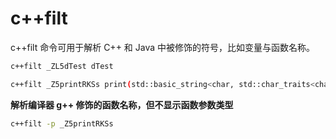 # c++filt

c++filt 命令可用于解析 C++ 和 Java 中被修饰的符号，比如变量与函数名称。 

```sh
c++filt _ZL5dTest dTest

c++filt _Z5printRKSs print(std::basic_string<char, std::char_traits<char>, std::allocator<char> > const&)
```



**解析编译器 g++ 修饰的函数名称，但不显示函数参数类型**

```sh
c++filt -p _Z5printRKSs
```


